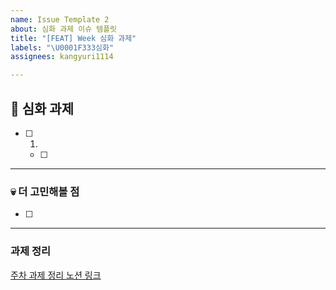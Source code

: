 ```yaml
---
name: Issue Template 2
about: 심화 과제 이슈 템플릿
title: "[FEAT] Week 심화 과제"
labels: "\U0001F333심화"
assignees: kangyuri1114

---
```


## 🌳 심화 과제
- [ ] 1. 
    - [ ]
---
### 💀 더 고민해볼 점
- [ ] 

---
### 과제 정리
[주차 과제 정리 노션 링크]()
